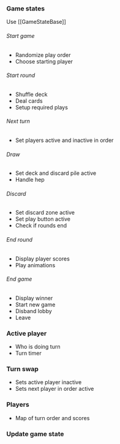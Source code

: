 ### Game states

Use [[GameStateBase]]
###### Start game
* Randomize play order
* Choose starting player
###### Start round
* Shuffle deck
* Deal cards
* Setup required plays
###### Next turn
* Set players active and inactive in order
###### Draw
* Set deck and discard pile active
* Handle hep
###### Discard
* Set discard zone active
* Set play button active
* Check if rounds end
###### End round
* Display player scores
* Play animations
###### End game
* Display winner
* Start new game
* Disband lobby
* Leave

### Active player
* Who is doing turn
* Turn timer

### Turn swap
* Sets active player inactive
* Sets next player in order active

### Players
* Map of turn order and scores

### Update game state
